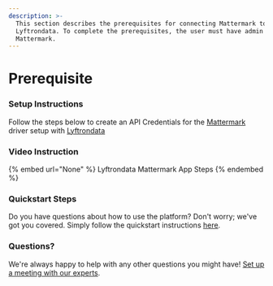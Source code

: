 ```yaml
---
description: >-
  This section describes the prerequisites for connecting Mattermark to
  Lyftrondata. To complete the prerequisites, the user must have admin access to
  Mattermark.
---
```


# Prerequisite

<mark style="color:blue;"></mark>

### Setup Instructions

Follow the steps below to create an API Credentials for the [Mattermark](None) driver setup with [Lyftrondata](https://www.lyftrondata.com)

### Video Instruction

{% embed url="None" %}
Lyftrondata Mattermark App Steps
{% endembed %}

### Quickstart Steps

Do you have questions about how to use the platform? Don't worry; we've got you covered. Simply follow the quickstart instructions [here](README.md).

### Questions? <a href="#questions" id="questions"></a>

We're always happy to help with any other questions you might have! [Set up a meeting with our experts](https://www.lyftrondata.com/book-a-meeting/).

